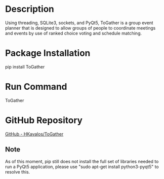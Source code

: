 # Description

Using threading, SQLite3, sockets, and PyQt5, ToGather is a group event planner that is designed to allow groups of people to coordinate meetings and events by use of ranked choice voting and schedule matching. 

# Package Installation

pip install ToGather

# Run Command

ToGather

# GitHub Repository

[GitHub - HKavalos/ToGather](https://github.com/HKavalos/ToGather)

## Note



As of this moment, pip still does not install the full set of libraries needed to run a PyQt5 application, please use "sudo apt-get install python3-pyqt5" to resolve this.
